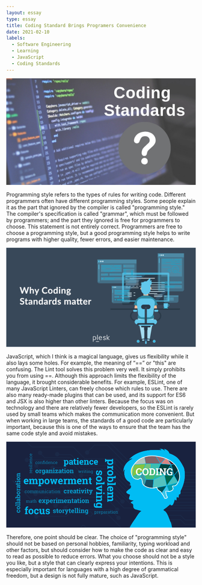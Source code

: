 ```yaml
---
layout: essay
type: essay
title: Coding Standard Brings Programers Convenience 
date: 2021-02-10
labels:
  - Software Engineering
  - Learning
  - JavaScript
  - Coding Standards
---
```


<img class="ui image" src="../images/cs.jpg">

Programming style refers to the types of rules for writing code. Different programmers often have different programming styles. Some people explain it as the part that ignored by the compiler is called "programming style." The compiler's specification is called "grammar", which must be followed by programmers; and the part they ignored is free for programmers to choose. This statement is not entirely correct. Programmers are free to choose a programming style, but a good programming style helps to write programs with higher quality, fewer errors, and easier maintenance.

<img class="ui image" src="../images/cs2.png">

 JavaScript, which I think is a magical language, gives us flexibility while it also lays some holes. For example, the meaning of “==” or "this" are confusing. The Lint tool solves this problem very well. It simply prohibits you from using ==. Although this approach limits the flexibility of the language, it brought considerable benefits. For example, ESLint, one of many JavaScript Linters, can freely choose which rules to use. There are also many ready-made plugins that can be used, and its support for ES6 and JSX is also higher than other linters. Because the focus was on technology and there are relatively fewer developers, so the ESLint is rarely used by small teams which makes the communication more convenient. But when working in large teams, the standards of a good code are particularly important, because this is one of the ways to ensure that the team has the same code style and avoid mistakes.
 
<img class="ui image" src="../images/cs3.png">

Therefore, one point should be clear. The choice of "programming style" should not be based on personal hobbies, familiarity, typing workload and other factors, but should consider how to make the code as clear and easy to read as possible to reduce errors. What you choose should not be a style you like, but a style that can clearly express your intentions. This is especially important for languages with a high degree of grammatical freedom, but a design is not fully mature, such as JavaScript.



